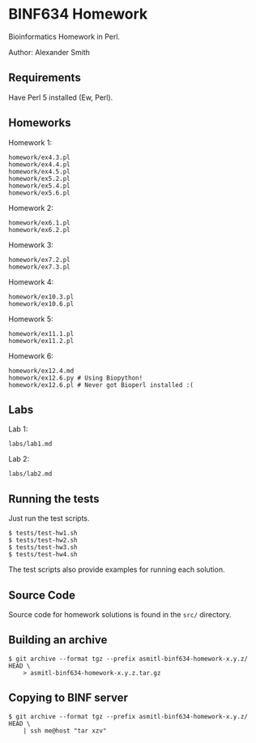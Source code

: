 # BINF634 Homework

Bioinformatics Homework in Perl.

Author: Alexander Smith


## Requirements

Have Perl 5 installed (Ew, Perl).


## Homeworks

Homework 1:

    homework/ex4.3.pl
    homework/ex4.4.pl
    homework/ex4.5.pl
    homework/ex5.2.pl
    homework/ex5.4.pl
    homework/ex5.6.pl

Homework 2:

    homework/ex6.1.pl
    homework/ex6.2.pl

Homework 3:

    homework/ex7.2.pl
    homework/ex7.3.pl

Homework 4:

    homework/ex10.3.pl
    homework/ex10.6.pl

Homework 5:

    homework/ex11.1.pl
    homework/ex11.2.pl

Homework 6:

    homework/ex12.4.md
    homework/ex12.6.py # Using Biopython!
    homework/ex12.6.pl # Never got Bioperl installed :(


## Labs

Lab 1:

    labs/lab1.md

Lab 2:

    labs/lab2.md


## Running the tests

Just run the test scripts.

```{.bash}
$ tests/test-hw1.sh
$ tests/test-hw2.sh
$ tests/test-hw3.sh
$ tests/test-hw4.sh
```

The test scripts also provide examples for running each solution.


## Source Code

Source code for homework solutions is found in the `src/` directory.


## Building an archive

```{.bash}
$ git archive --format tgz --prefix asmitl-binf634-homework-x.y.z/ HEAD \
    > asmitl-binf634-homework-x.y.z.tar.gz
```


## Copying to BINF server

```{.bash}
$ git archive --format tgz --prefix asmitl-binf634-homework-x.y.z/ HEAD \
    | ssh me@host "tar xzv"
```
